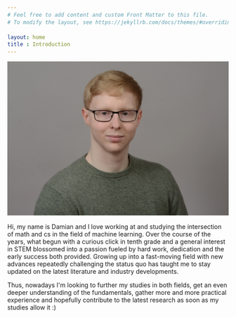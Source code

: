 ```yaml
---
# Feel free to add content and custom Front Matter to this file.
# To modify the layout, see https://jekyllrb.com/docs/themes/#overriding-theme-defaults

layout: home
title : Introduction
---
```

![Profilbild](/assets/images/3.jpg)

Hi, my name is Damian and I love working at and studying the intersection of math and cs in the field of machine learning.
Over the course of the years, what begun with a curious click in tenth grade and a general interest in STEM blossomed into a passion
fueled by hard work, dedication and the early success both provided. Growing up into a fast-moving field with new advances 
repeatedly challenging the status quo has taught me to stay updated on the latest literature and industry developments.

Thus, nowadays I'm looking to further my studies in both fields, get an even deeper understanding of the fundamentals,
gather more and more practical experience and hopefully contribute to the latest research as soon as my studies allow it :)